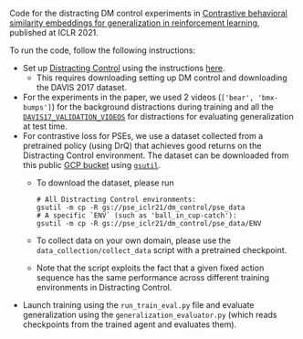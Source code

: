 
Code for the distracting DM control experiments in [Contrastive behavioral similarity embeddings
for generalization in reinforcement learning](https://agarwl.github.io/pse/), published at ICLR 2021.

To run the code, follow the following instructions:

 - Set up [Distracting Control](https://arxiv.org/abs/2101.02722) using the
   instructions [here](https://github.com/google-research/google-research/blob/master/distracting_control/README.md).
     - This requires downloading setting up DM control and downloading the DAVIS 2017 dataset.
 - For the experiments in the paper, we used 2 videos (`['bear', 'bmx-bumps']`) for the background distractions
   during training and all the [`DAVIS17_VALIDATION_VIDEOS`](https://github.com/google-research/google-research/blob/master/distracting_control/background.py) for distractions for evaluating generalization at test
   time.
 - For contrastive loss for PSEs, we use a dataset collected from a pretrained policy (using DrQ) that achieves
   good returns on the Distracting Control environment. The dataset can be downloaded from this public [GCP bucket](
   https://console.cloud.google.com/storage/browser/pse_iclr21) using [`gsutil`](https://cloud.google.com/storage/docs/gsutil).
    - To download the dataset, please run

        ```
        # All Distracting Control environments:
        gsutil -m cp -R gs://pse_iclr21/dm_control/pse_data
        # A specific `ENV` (such as 'ball_in_cup-catch'):
        gsutil -m cp -R gs://pse_iclr21/dm_control/pse_data/ENV
        ```

    - To collect data on your own domain, please use the `data_collection/collect_data` script with a pretrained checkpoint.
    - Note that the script exploits the fact that a given fixed action sequence has the same performance across different training environments in Distracting Control.
 - Launch training using the `run_train_eval.py` file and evaluate generalization using the `generalization_evaluator.py` (which reads checkpoints from the trained agent and evaluates them). 
